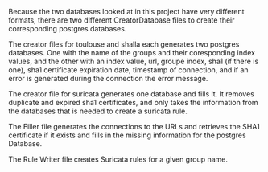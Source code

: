 Because the two databases looked at in this project have very different formats, 
there are two different CreatorDatabase files to create their corresponding postgres databases.

The creator files for toulouse and shalla each generates two postgres databases. One with the name of the groups and their coresponding index values, and the other with an index value, url, groupe index, sha1 (if there is one), sha1 certificate expiration date, timestamp of connection, and if an error is generated during the connection the error message. 

The creator file for suricata generates one database and fills it. It removes duplicate and expired sha1 certificates, and only takes the information from the databases that is needed to create a suricata rule. 

The Filler file generates the connections to the URLs and retrieves the SHA1 certificate if it exists and fills in the missing information for the postgres Database. 

The Rule Writer file creates Suricata rules for a given group name.
